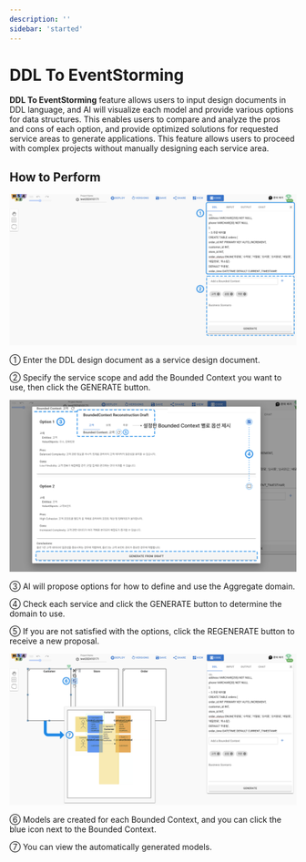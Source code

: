 ```yaml
---
description: ''
sidebar: 'started'
---
```


# DDL To EventStorming

**DDL To EventStorming** feature allows users to input design documents in DDL language, and AI will visualize each model and provide various options for data structures. This enables users to compare and analyze the pros and cons of each option, and provide optimized solutions for requested service areas to generate applications. This feature allows users to proceed with complex projects without manually designing each service area.

## How to Perform


<!-- ![](../../src/img/ai-gen-0.png)

[**MSAEZ**](https://www.msaez.io/) 에 접속해 AI 생성 버튼을 클릭합니다. -->

![](../../src/img/ddl-01.png)

① Enter the DDL design document as a service design document.

② Specify the service scope and add the Bounded Context you want to use, then click the GENERATE button.

![](../../src/img/ddl-02.png)

③ AI will propose options for how to define and use the Aggregate domain.

④ Check each service and click the GENERATE button to determine the domain to use.

⑤ If you are not satisfied with the options, click the REGENERATE button to receive a new proposal.

![](../../src/img/ddl-03.png)

⑥ Models are created for each Bounded Context, and you can click the blue icon next to the Bounded Context.

⑦ You can view the automatically generated models.
